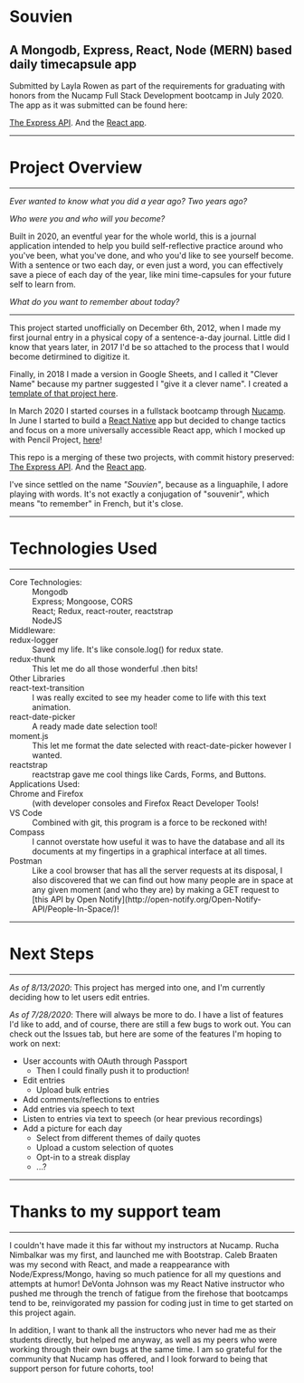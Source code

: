 # Souvien

## A Mongodb, Express, React, Node (MERN) based daily timecapsule app

Submitted by Layla Rowen as part of the requirements for graduating with honors from the Nucamp Full Stack Development bootcamp in July 2020. The app as it was submitted can be found here:

[The Express API](https://github.com/laylar/souvien-server). And the [React app](https://github.com/laylar/clevername-react).

---

# Project Overview

---

_Ever wanted to know what you did a year ago? Two years ago?_

_Who were you and who will you become?_

Built in 2020, an eventful year for the whole world, this is a journal application intended to help you build self-reflective practice around who you've been, what you've done, and who you'd like to see yourself become. With a sentence or two each day, or even just a word, you can effectively save a piece of each day of the year, like mini time-capsules for your future self to learn from.

_What do you want to remember about today?_

---

This project started unofficially on December 6th, 2012, when I made my first journal entry in a physical copy of a sentence-a-day journal. Little did I know that years later, in 2017 I'd be so attached to the process that I would become detirmined to digitize it.

Finally, in 2018 I made a version in Google Sheets, and I called it "Clever Name" because my partner suggested I "give it a clever name". I created a [template of that project here](https://docs.google.com/spreadsheets/d/1LD71BD6aUxX25YVJqcQh-Q-cku1yHdZt9FS68_XO_dw/edit?usp=sharing).

In March 2020 I started courses in a fullstack bootcamp through [Nucamp](https://www.nucamp.co/). In June I started to build a [React Native](https://github.com/laylar/clevername-react-native) app but decided to change tactics and focus on a more universally accessible React app, which I mocked up with Pencil Project, [here](https://drive.google.com/file/d/1uzEYudYV_hYKOfp3XdAIQV_Ssyk13L3g/view?usp=sharing)!

This repo is a merging of these two projects, with commit history preserved: [The Express API](https://github.com/laylar/souvien-server). And the [React app](https://github.com/laylar/clevername-react).

I've since settled on the name _"Souvien"_, because as a linguaphile, I adore playing with words. It's not exactly a conjugation of "souvenir", which means "to remember" in French, but it's close.

---

# Technologies Used

---

<dl>
  <dt>Core Technologies:</dt>
<dd>Mongodb</dd>
<dd>Express; Mongoose, CORS</dd>
<dd>React; Redux, react-router, reactstrap</dd>
<dd>NodeJS</dd>

<dt>Middleware:</dt>
redux-logger
<dd>Saved my life. It's like console.log() for redux state.</dd>
redux-thunk
<dd>This let me do all those wonderful .then bits!</dd>

<dt>Other Libraries</dt>
react-text-transition
<dd>I was really excited to see my header come to life with this text animation.</dd>
react-date-picker
<dd>A ready made date selection tool!</dd>
moment.js
<dd>This let me format the date selected with react-date-picker however I wanted.</dd>
reactstrap
<dd>reactstrap gave me cool things like Cards, Forms, and Buttons.</dd>

<dt>Applications Used:</dt>
Chrome and Firefox
<dd>(with developer consoles and Firefox React Developer Tools!</dd>
VS Code
<dd>Combined with git, this program is a force to be reckoned with!</dd>
Compass
<dd>I cannot overstate how useful it was to have the database and all its documents at my fingertips in a graphical interface at all times.</dd>
Postman
<dd>Like a cool browser that has all the server requests at its disposal, I also discovered that we can find out how many people are in space at any given moment (and who they are) by making a GET request to [this API by Open Notify](http://open-notify.org/Open-Notify-API/People-In-Space/)!</dd>
</dl>

---

# Next Steps

---

_As of 8/13/2020_: This project has merged into one, and I'm currently deciding how to let users edit entries.

_As of 7/28/2020_: There will always be more to do. I have a list of features I'd like to add, and of course, there are still a few bugs to work out. You can check out the Issues tab, but here are some of the features I'm hoping to work on next:

- User accounts with OAuth through Passport
  - Then I could finally push it to production!
- Edit entries
  - Upload bulk entries
- Add comments/reflections to entries
- Add entries via speech to text
- Listen to entries via text to speech (or hear previous recordings)
- Add a picture for each day
  - Select from different themes of daily quotes
  - Upload a custom selection of quotes
  - Opt-in to a streak display
  - ...?

---

# Thanks to my support team

---

I couldn't have made it this far without my instructors at Nucamp. Rucha Nimbalkar was my first, and launched me with Bootstrap. Caleb Braaten was my second with React, and made a reappearance with Node/Express/Mongo, having so much patience for all my questions and attempts at humor! DeVonta Johnson was my React Native instructor who pushed me through the trench of fatigue from the firehose that bootcamps tend to be, reinvigorated my passion for coding just in time to get started on this project again.

In addition, I want to thank all the instructors who never had me as their students directly, but helped me anyway, as well as my peers who were working through their own bugs at the same time. I am so grateful for the community that Nucamp has offered, and I look forward to being that support person for future cohorts, too!
